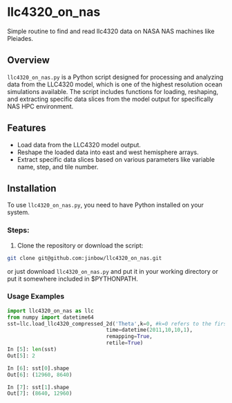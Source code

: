 # llc4320_on_nas
Simple routine to find and read llc4320 data on NASA NAS machines like Pleiades. 

## Overview
`llc4320_on_nas.py` is a Python script designed for processing and analyzing data from the LLC4320 model, which is one of the highest resolution ocean simulations available. The script includes functions for loading, reshaping, and extracting specific data slices from the model output for specifically NAS HPC environment. 

## Features
- Load data from the LLC4320 model output.
- Reshape the loaded data into east and west hemisphere arrays.
- Extract specific data slices based on various parameters like variable name, step, and tile number.

## Installation
To use `llc4320_on_nas.py`, you need to have Python installed on your system. 

### Steps:
1. Clone the repository or download the script:

```bash 
git clone git@github.com:jinbow/llc4320_on_nas.git
```

  or just download `llc4320_on_nas.py` and put it in your working directory or put it somewhere included in $PYTHONPATH. 

### Usage Examples

```python 
import llc4320_on_nas as llc
from numpy import datetime64
sst=llc.load_llc4320_compressed_2d('Theta',k=0, #k=0 refers to the first layer, i.e., surface 
                                time=datetime(2011,10,10,1), 
                                remapping=True, 
                                retile=True)
In [5]: len(sst)
Out[5]: 2

In [6]: sst[0].shape
Out[6]: (12960, 8640)

In [7]: sst[1].shape
Out[7]: (8640, 12960)
```



